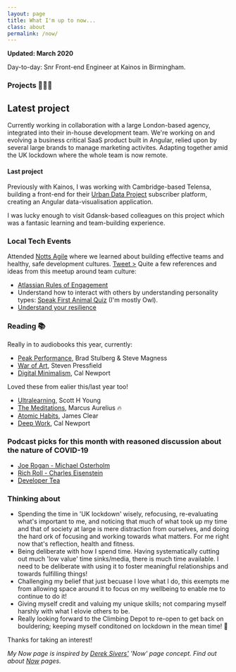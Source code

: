 ```yaml
---
layout: page
title: What I'm up to now...
class: about
permalink: /now/
---
```


**Updated: March 2020**

Day-to-day: Snr Front-end Engineer at Kainos in Birmingham.

### Projects 👨🏼‍💻

## Latest project  

Currently working in collaboration with a large London-based agency, integrated into their in-house development team. We're working on and evolving a business critical SaaS product built in Angular, relied upon by several large brands to manage marketing activites. Adapting together amid the UK lockdown where the whole team is now remote.

#### Last project 
Previously with Kainos, I was working with Cambridge-based Telensa, building a front-end for their [Urban Data Project](https://urbandataproject.org) subscriber platform, creating an Angular data-visualisation application.

I was lucky enough to visit Gdansk-based colleagues on this project which was a fantasic learning and team-building experience. 

### Local Tech Events
Attended [Notts Agile](https://www.meetup.com/NottAgile/) where we learned about building effective teams and healthy, safe development cultures. [Tweet >](https://twitter.com/MartinoNotts/status/1187136543833636865)
Quite a few references and ideas from this meetup around team culture:
- [Atlassian Rules of Engagement](https://www.atlassian.com/team-playbook/plays/rules-of-engagement)
- Understand how to interact with others by understanding personality types: [Speak First Animal Quiz](https://www.speak-first.com/which-animal-are-you/) (I'm mostly Owl).
- [Understand your resilience](https://www.mindtools.com/pages/article/resilience-quiz.htm)

### Reading 📚
Really in to audiobooks this year, currently:  

- [Peak Performance](https://www.amazon.co.uk/Peak-Performance-Elevate-Burnout-Science/dp/B071FTVPP3/ref=sr_1_1?crid=2GCJEK381RTR2&dchild=1&keywords=peak+performance&qid=1587074496&sprefix=peak+perfr%2Caps%2C159&sr=8-1), Brad Stulberg & Steve Magness
- [War of Art](https://www.amazon.co.uk/The-War-of-Art/dp/B07PRDP4Y6/ref=sr_1_1?crid=19UD8IC2UZC4B&dchild=1&keywords=war+of+art&qid=1587074573&s=books&sprefix=war+of+art%2Caudible%2C144&sr=1-1), Steven Pressfield
- [Digital Minimalism](https://www.amazon.co.uk/Digital-Minimalism-Living-Better-Technology-ebook/dp/B07D1G6DTF/ref=sr_1_1?crid=1AW2I0LFGWOAE&dchild=1&keywords=digital+minimalism&qid=1587074618&s=digital-text&sprefix=digital+minimal%2Cdigital-text%2C146&sr=1-1), Cal Newport

Loved these from ealier this/last year too!
- [Ultralearning](https://www.amazon.co.uk/Ultralearning-Strategies-Mastering-Skills-Getting/dp/0008305706/ref=sr_1_3?keywords=ultralearning&qid=1572385312&sr=8-3), Scott H Young
- [The Meditations](https://www.amazon.co.uk/Meditations-Penguin-Classics-Marcus-Aurelius/dp/0140449337/ref=sr_1_3?keywords=the+meditations&qid=1572385875&sr=8-3), Marcus Aurelius 🔥
- [Atomic Habits](https://www.amazon.co.uk/Atomic-Habits-Proven-Build-Break/dp/1847941834/ref=sr_1_1_sspa?keywords=atomic+habits&qid=1572385941&sr=8-1-spons&psc=1&spLa=ZW5jcnlwdGVkUXVhbGlmaWVyPUEySVZFWENFUzgySU1PJmVuY3J5cHRlZElkPUEwNzk0NTE0MUdDQ05GNFBCOU5LRSZlbmNyeXB0ZWRBZElkPUEwNzQyODU4MUZSSzJHT0EwRFhNRSZ3aWRnZXROYW1lPXNwX2F0ZiZhY3Rpb249Y2xpY2tSZWRpcmVjdCZkb05vdExvZ0NsaWNrPXRydWU=), James Clear
- [Deep Work](https://www.amazon.co.uk/Deep-Work-Focused-Success-Distracted/dp/0349411905/ref=sr_1_1?keywords=deep+work&qid=1572385887&sr=8-1), Cal Newport

### Podcast picks for this month with reasoned discussion about the nature of COVID-19  
- [Joe Rogan - Michael Osterholm](https://www.youtube.com/watch?v=E3URhJx0NSw)
- [Rich Roll - Charles Eisenstein](https://www.richroll.com/podcast/charles-eisenstein-511/)
- [Developer Tea](https://spec.fm/podcasts/developer-tea)


### Thinking about
- Spending the time in 'UK lockdown' wisely, refocusing, re-evaluating what's important to me, and noticing that much of what took up my time and that of society at large is mere distraction from ourselves, and doing the hard ork of focusing and working towards what matters. For me right now that's reflection, health and fitness.
- Being deliberate with how I spend time. Having systematically cutting out much 'low value' time sinks/media, there is much time available. I need to be deliberate with using it to foster meaningful relationships and towards fulfilling things!
- Challenging my belief that just becuase I love what I do, this exempts me from allowing space around it to focus on my wellbeing to enable me to continue to do it!
- Giving myself credit and valuing my unique skills; not comparing myself harshly with what I elovie others to be.
- Really looking forward to the Climbing Depot to re-open to get back on bouldering; keeping myself conditoned on lockdown in the mean time! 🧗

Thanks for taking an interest!

*My Now page is inspired by [Derek Sivers'](https://sivers.org/nowff) 'Now' page concept. Find out about [Now](http://nownownow.com/about) pages.*